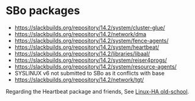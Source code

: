 # SBo packages

- https://slackbuilds.org/repository/14.2/system/cluster-glue/
- https://slackbuilds.org/repository/14.2/network/dma
- https://slackbuilds.org/repository/14.2/system/fence-agents/
- https://slackbuilds.org/repository/14.2/system/heartbeat/
- https://slackbuilds.org/repository/14.2/libraries/libaal/
- https://slackbuilds.org/repository/14.2/system/reiser4progs/
- https://slackbuilds.org/repository/14.2/system/resource-agents/
- SYSLINUX v6 not submitted to SBo as it conflicts with base
- https://slackbuilds.org/repository/14.2/network/tgt/

Regarding the Heartbeat package and friends, See [Linux-HA old-school](https://pub.nethence.com/server/linuxha-oldschool).

